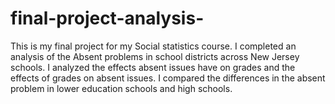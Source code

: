 # final-project-analysis-
This is my final project for my Social statistics course. I completed an analysis of the Absent problems in school districts across New Jersey schools. I analyzed the effects absent issues have on grades and the effects of grades on absent issues. I compared the differences in the absent problem in lower education schools and high schools. 

